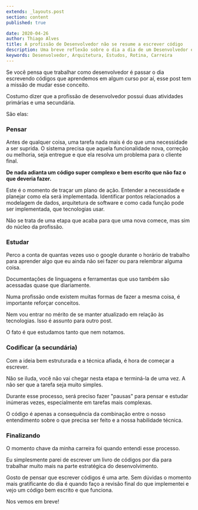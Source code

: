 ```yaml
---
extends: _layouts.post
section: content
published: true

date: 2020-04-26
author: Thiago Alves
title: A profissão de Desenvolvedor não se resume a escrever código
description: Uma breve reflexão sobre o dia a dia de um Desenvolvedor e as suas atividades.
keywords: Desenvolvedor, Arquitetura, Estudos, Rotina, Carreira
---
```


Se você pensa que trabalhar como desenvolvedor é passar o dia escrevendo códigos que aprendemos em algum curso por aí, esse post tem a missão de mudar esse conceito.

Costumo dizer que a profissão de desenvolvedor possui duas atividades primárias e uma secundária. 

São elas:

### Pensar

Antes de qualquer coisa, uma tarefa nada mais é do que uma necessidade a ser suprida. O sistema precisa que aquela funcionalidade nova, correção ou melhoria, seja entregue e que ela resolva um problema para o cliente final.

**De nada adianta um código super complexo e bem escrito que não faz o que deveria fazer.**

Este é o momento de traçar um plano de ação. Entender a necessidade e planejar como ela será implementada. Identificar pontos relacionados a modelagem de dados, arquitetura de software e como cada função pode ser implementada, que tecnologias usar.

Não se trata de uma etapa que acaba para que uma nova comece, mas sim do núcleo da profissão.

### Estudar

Perco a conta de quantas vezes uso o google durante o horário de trabalho para aprender algo que eu ainda não sei fazer ou para relembrar alguma coisa. 

Documentações de linguagens e ferramentas que uso também são acessadas quase que diariamente.

Numa profissão onde existem muitas formas de fazer a mesma coisa, é importante reforçar conceitos.

Nem vou entrar no mérito de se manter atualizado em relação às tecnologias. Isso é assunto para outro post.

O fato é que estudamos tanto que nem notamos.

### Codificar (a secundária)

Com a ideia bem estruturada e a técnica afiada, é hora de começar a escrever. 

Não se iluda, você não vai chegar nesta etapa e terminá-la de uma vez. A não ser que a tarefa seja muito simples.

Durante esse processo, será preciso fazer "pausas" para pensar e estudar inúmeras vezes, especialmente em tarefas mais complexas.

O código é apenas a consequência da combinação entre o nosso entendimento sobre o que precisa ser feito e a nossa habilidade técnica.

### Finalizando

O momento chave da minha carreira foi quando entendi esse processo.

Eu simplesmente parei de escrever um livro de códigos por dia para trabalhar muito mais na parte estratégica do desenvolvimento.

Gosto de pensar que escrever códigos é uma arte. Sem dúvidas o momento mais gratificante do dia é quando faço a revisão final do que implementei e vejo um código bem escrito e que funciona.

Nos vemos em breve!
